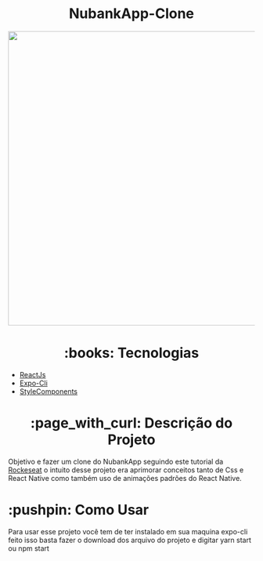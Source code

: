 <h1 align="center">NubankApp-Clone</h1>

<p align="center">
  <img width="600" height="600" src="https://uploaddeimagens.com.br/images/003/262/234/original/Screenshot_20210527-144741.png?1622138041">
</p>

<h1 align="center"> 
	:books: Tecnologias 
</h1>

<ul>
    <li><a href="https://pt-br.reactjs.org/">ReactJs</a></li>
    <li><a href="https://expo.io/">Expo-Cli</a></li>
    <li><a href="https://styled-components.com/">StyleComponents</a></li>
</ul>


<h1 align="center">:page_with_curl: Descrição do Projeto</h1>

<p>Objetivo e fazer um clone do NubankApp seguindo este tutorial da <a href="https://www.youtube.com/watch?v=DDm0M_rZLJo">Rockeseat</a> o intuito desse projeto era aprimorar conceitos tanto de 
Css e React Native como também uso de animações padrões do React Native.</p>



<h1>:pushpin: Como Usar</h1>


<p>Para usar esse projeto você tem de ter instalado em sua maquina expo-cli feito isso basta fazer o download dos arquivo do projeto e digitar yarn start ou npm start </p>
